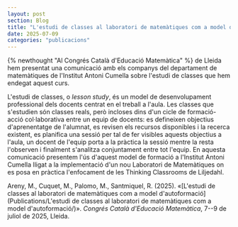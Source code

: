 ```yaml
---
layout: post
section: Blog
title: "L'estudi de classes al laboratori de matemàtiques com a model d'autoformació"
date: 2025-07-09
categories: "publicacions"
---
```


{% newthought "Al Congrés Català d'Educació Matemàtica" %} de Lleida hem
presentat una comunicació amb els companys del departament de matemàtiques de
l'Institut Antoni Cumella sobre l'estudi de classes que hem endegat aquest
curs.

L'estudi de classes, o _lesson study_, és un model de desenvolupament
professional dels docents centrat en el treball a l'aula. Les classes que
s'estudien són classes reals, però incloses dins d'un cicle de formació-acció
col·laborativa entre un equip de docents: es defineixen objectius
d'aprenentatge de l'alumnat, es revisen els recursos disponibles i la recerca
existent, es planifica una sessió per tal de fer visibles aquests objectius a
l'aula, un docent de l'equip porta a la pràctica la sessió mentre la resta
l'observen i finalment s'analitza conjuntament entre tot l'equip. En aquesta
comunicació presentem l'ús d'aquest model de formació a l'Institut Antoni
Cumella lligat a la implementació d'un nou Laboratori de Matemàtiques on es
posa en pràctica l'enfocament de les Thinking Classrooms de Liljedahl.

Areny, M., Cuquet, M., Palomo, M., Santmiquel, R. (2025). «[L'estudi de
classes al laboratori de matemàtiques com a model
d'autoformació](Publications/L'estudi de classes al laboratori de matemàtiques
com a model d'autoformació/)». _Congrés Català d'Educació Matemàtica_, 7--9 de
juliol de 2025, Lleida.
